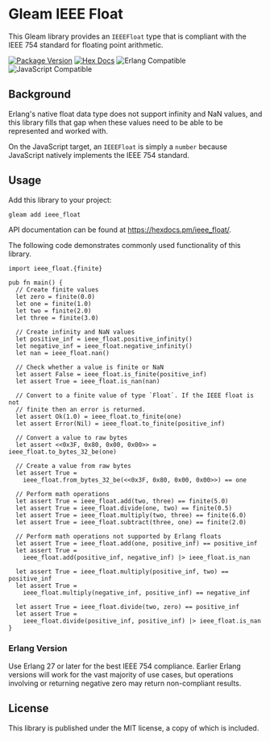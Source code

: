 # Gleam IEEE Float

This Gleam library provides an `IEEEFloat` type that is compliant with the IEEE
754 standard for floating point arithmetic.

[![Package Version](https://img.shields.io/hexpm/v/ieee_float)](https://hex.pm/packages/ieee_float)
[![Hex Docs](https://img.shields.io/badge/hex-docs-ffaff3)](https://hexdocs.pm/ieee_float/)
![Erlang Compatible](https://img.shields.io/badge/target-erlang-a90432)
![JavaScript Compatible](https://img.shields.io/badge/target-javascript-f3e155)

## Background

Erlang's native float data type does not support infinity and NaN values, and
this library fills that gap when these values need to be able to be represented
and worked with.

On the JavaScript target, an `IEEEFloat` is simply a `number` because JavaScript
natively implements the IEEE 754 standard.

## Usage

Add this library to your project:

```sh
gleam add ieee_float
```

API documentation can be found at <https://hexdocs.pm/ieee_float/>.

The following code demonstrates commonly used functionality of this library.

```gleam
import ieee_float.{finite}

pub fn main() {
  // Create finite values
  let zero = finite(0.0)
  let one = finite(1.0)
  let two = finite(2.0)
  let three = finite(3.0)

  // Create infinity and NaN values
  let positive_inf = ieee_float.positive_infinity()
  let negative_inf = ieee_float.negative_infinity()
  let nan = ieee_float.nan()

  // Check whether a value is finite or NaN
  let assert False = ieee_float.is_finite(positive_inf)
  let assert True = ieee_float.is_nan(nan)

  // Convert to a finite value of type `Float`. If the IEEE float is not
  // finite then an error is returned.
  let assert Ok(1.0) = ieee_float.to_finite(one)
  let assert Error(Nil) = ieee_float.to_finite(positive_inf)

  // Convert a value to raw bytes
  let assert <<0x3F, 0x80, 0x00, 0x00>> = ieee_float.to_bytes_32_be(one)

  // Create a value from raw bytes
  let assert True =
    ieee_float.from_bytes_32_be(<<0x3F, 0x80, 0x00, 0x00>>) == one

  // Perform math operations
  let assert True = ieee_float.add(two, three) == finite(5.0)
  let assert True = ieee_float.divide(one, two) == finite(0.5)
  let assert True = ieee_float.multiply(two, three) == finite(6.0)
  let assert True = ieee_float.subtract(three, one) == finite(2.0)

  // Perform math operations not supported by Erlang floats
  let assert True = ieee_float.add(one, positive_inf) == positive_inf
  let assert True =
    ieee_float.add(positive_inf, negative_inf) |> ieee_float.is_nan

  let assert True = ieee_float.multiply(positive_inf, two) == positive_inf
  let assert True =
    ieee_float.multiply(negative_inf, positive_inf) == negative_inf

  let assert True = ieee_float.divide(two, zero) == positive_inf
  let assert True =
    ieee_float.divide(positive_inf, positive_inf) |> ieee_float.is_nan
}
```

### Erlang Version

Use Erlang 27 or later for the best IEEE 754 compliance. Earlier Erlang versions
will work for the vast majority of use cases, but operations involving or
returning negative zero may return non-compliant results.

## License

This library is published under the MIT license, a copy of which is included.
